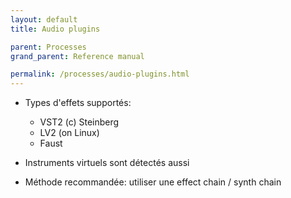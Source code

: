 ```yaml
---
layout: default
title: Audio plugins

parent: Processes
grand_parent: Reference manual

permalink: /processes/audio-plugins.html
---
```



- Types d'effets supportés:
  - VST2 (c) Steinberg
  - LV2 (on Linux)
  - Faust

- Instruments virtuels sont détectés aussi

- Méthode recommandée: utiliser une effect chain / synth chain